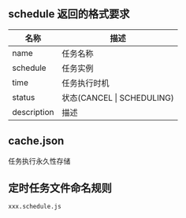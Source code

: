 
## schedule 返回的格式要求

|  名称   | 描述  |
|  ----  | ----  |
| name  | 任务名称 |
| schedule  | 任务实例 |
| time  | 任务执行时机 |
| status  | 状态(CANCEL \| SCHEDULING) |
| description  | 描述 |

## cache.json  
任务执行永久性存储  

## 定时任务文件命名规则  
`xxx.schedule.js`  